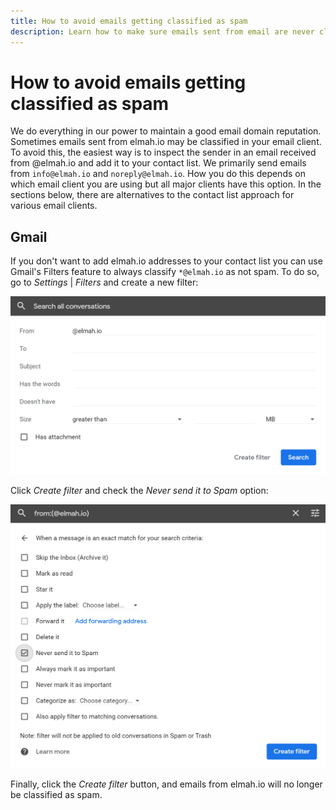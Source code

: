 ```yaml
---
title: How to avoid emails getting classified as spam
description: Learn how to make sure emails sent from email are never classified as spam. Get important emails directly in your inbox with these instructions.
---
```


# How to avoid emails getting classified as spam

We do everything in our power to maintain a good email domain reputation. Sometimes emails sent from elmah.io may be classified in your email client. To avoid this, the easiest way is to inspect the sender in an email received from @elmah.io and add it to your contact list. We primarily send emails from `info@elmah.io` and `noreply@elmah.io`. How you do this depends on which email client you are using but all major clients have this option. In the sections below, there are alternatives to the contact list approach for various email clients.

## Gmail

If you don't want to add elmah.io addresses to your contact list you can use Gmail's Filters feature to always classify `*@elmah.io` as not spam. To do so, go to *Settings* | *Filters* and create a new filter:

![Search all conversations](images/gmail-search-all-conversations.png)

Click *Create filter* and check the *Never send it to Spam* option:

![Never send it to Spam](images/gmail-never-send-it-to-spam.png)

Finally, click the *Create filter* button, and emails from elmah.io will no longer be classified as spam.